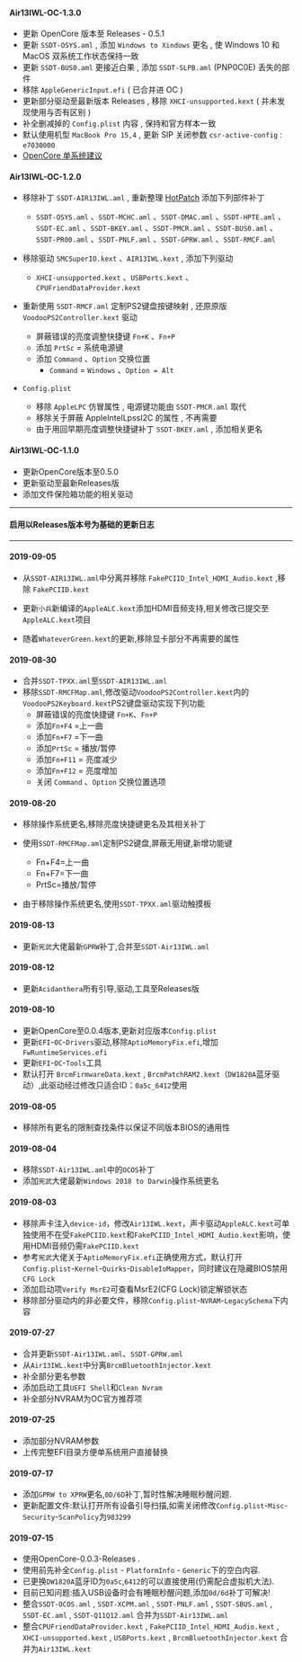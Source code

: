 #### Air13IWL-OC-1.3.0

- 更新 OpenCore 版本至 Releases - 0.5.1
- 更新 `SSDT-OSYS.aml` , 添加 `Windows to Xindows` 更名 , 使 Windows 10 和 MacOS 双系统工作状态保持一致
- 更新 `SSDT-BUS0.aml` 更接近白果 , 添加 `SSDT-SLPB.aml` (PNP0C0E) 丢失的部件
- 移除 `AppleGenericInput.efi` ( 已合并进 OC )
- 更新部分驱动至最新版本 Releases , 移除 `XHCI-unsupported.kext` ( 并未发现使用与否有区别 ) 
- 补全删减掉的 `Config.plist` 内容 , 保持和官方样本一致
- 默认使用机型 `MacBook Pro 15,4` , 更新 SIP 关闭参数 `csr-active-config` :  `e7030000`
- [OpenCore 单系统建议](https://github.com/daliansky/Lenovo-Air13-IWL-Hackintosh/blob/master/SingleSystem/ReadMe.md)

#### Air13IWL-OC-1.2.0

- 移除补丁 `SSDT-AIR13IWL.aml`  , 重新整理 [HotPatch](https://github.com/daliansky/Lenovo-Air13-IWL-Hackintosh/blob/master/HotPatch/ReadMe.md) 添加下列部件补丁
  - `SSDT-OSYS.aml` 、`SSDT-MCHC.aml` 、`SSDT-DMAC.aml` 、`SSDT-HPTE.aml` 、`SSDT-EC.aml` 、`SSDT-BKEY.aml` 、`SSDT-PMCR.aml` 、`SSDT-BUS0.aml` 、`SSDT-PR00.aml` 、`SSDT-PNLF.aml` 、`SSDT-GPRW.aml` 、`SSDT-RMCF.aml`
  
- 移除驱动 `SMCSuperIO.kext` 、`AIR13IWL.kext` , 添加下列驱动
  - `XHCI-unsupported.kext` 、`USBPorts.kext` 、`CPUFriendDataProvider.kext`
  
- 重新使用 `SSDT-RMCF.aml` 定制PS2键盘按键映射 , 还原原版 `VoodooPS2Controller.kext` 驱动 
  - 屏蔽错误的亮度调整快捷键 `Fn+K` 、`Fn+P`
  - 添加 `PrtSc` = 系统电源键
  - 添加 `Command` 、`Option` 交换位置
    - `Command` = `Windows` 、`Option = Alt`
  
- `Config.plist`
  - 移除 `AppleLPC` 仿冒属性 , 电源键功能由 `SSDT-PMCR.aml` 取代
  - 移除关于屏蔽 AppleIntelLpssI2C 的属性 , 不再需要
  - 由于用回早期亮度调整快捷键补丁 `SSDT-BKEY.aml`  , 添加相关更名


#### Air13IWL-OC-1.1.0

- 更新OpenCore版本至0.5.0
- 更新驱动至最新Releases版
- 添加文件保险箱功能的相关驱动

------

#### 启用以Releases版本号为基础的更新日志

------

#### 2019-09-05

+ 从`SSDT-AIR13IWL.aml`中分离并移除 `FakePCIID_Intel_HDMI_Audio.kext` ,移除 `FakePCIID.kext` 

+ 更新`小兵`新编译的`AppleALC.kext`添加HDMI音频支持,相关修改已提交至`AppleALC.kext`项目

+ 随着`WhateverGreen.kext`的更新,移除显卡部分不再需要的属性

#### 2019-08-30

+ 合并`SSDT-TPXX.aml`至`SSDT-AIR13IWL.aml`
+ 移除`SSDT-RMCFMap.aml`,修改驱动`VoodooPS2Controller.kext`内的`VoodooPS2Keyboard.kext`PS2键盘驱动实现下列功能
  + 屏蔽错误的亮度快捷键 `Fn+K`、`Fn+P`
  + 添加`Fn+F4` =上一曲
  + 添加`Fn+F7` =下一曲
  + 添加`PrtSc` = 播放/暂停
  + 添加`Fn+F11` = 亮度减少
  + 添加`Fn+F12` = 亮度增加
  + 关闭 `Command` 、`Option` 交换位置选项

#### 2019-08-20

+ 移除操作系统更名,移除亮度快捷键更名及其相关补丁

+ 使用`SSDT-RMCFMap.aml`定制PS2键盘,屏蔽无用键,新增功能键
    + Fn+F4=上一曲
    + Fn+F7=下一曲
    + PrtSc=播放/暂停
+ 由于移除操作系统更名,使用`SSDT-TPXX.aml`驱动触摸板

#### 2019-08-13

+ 更新`宪武`大佬最新`GPRW`补丁,合并至`SSDT-Air13IWL.aml`

#### 2019-08-12

+ 更新`Acidanthera`所有引导,驱动,工具至Releases版

#### 2019-08-10

+ 更新OpenCore至0.0.4版本,更新对应版本`Config.plist`
+ 更新`EFI`-`OC`-`Drivers`驱动,移除`AptioMemoryFix.efi`,增加`FwRuntimeServices.efi`
+ 更新`EFI`-`OC`-`Tools`工具
+ 默认打开 `BrcmFirmwareData.kext` , `BrcmPatchRAM2.kext`（`DW1820A`蓝牙驱动）,此驱动经过修改只适合ID：`0a5c_6412`使用

#### 2019-08-05

+ 移除所有更名的限制查找条件以保证不同版本BIOS的通用性

#### 2019-08-04

+ 移除`SSDT-Air13IWL.aml`中的`OCOS`补丁
+ 添加`宪武`大佬最新`Windows 2018 to Darwin`操作系统更名

#### 2019-08-03

+ 移除声卡注入`device-id`，修改`Air13IWL.kext`，声卡驱动`AppleALC.kext`可单独使用不在受`FakePCIID.kext`和`FakePCIID_Intel_HDMI_Audio.kext`影响，使用HDMI音频仍需`FakePCIID.kext`
+ 参考`宪武`大佬关于`AptioMemoryFix.efi`正确使用方式，默认打开`Config.plist`-`Kernel`-`Quirks`-`DisableIoMapper`，同时建议在隐藏BIOS禁用`CFG Lock`
+ 添加启动项`Verify MsrE2`可查看MsrE2(CFG Lock)锁定解锁状态
+ 移除部分驱动内的非必要文件，移除`Config.plist`-`NVRAM`-`LegacySchema`下内容

#### 2019-07-27

+ 合并更新`SSDT-Air13IWL.aml`、`SSDT-GPRW.aml`
+ 从`Air13IWL.kext`中分离`BrcmBluetoothInjector.kext `
+ 补全部分更名参数
+ 添加启动工具`UEFI Shell`和`Clean Nvram`
+ 补全部分NVRAM为OC官方推荐项

#### 2019-07-25

+ 添加部分NVRAM参数
+ 上传完整EFI目录方便单系统用户直接替换

#### 2019-07-17

+ 添加`GPRW to XPRW`更名,`0D/6D`补丁,暂时性解决睡眠秒醒问题.
+ 更新配置文件:默认打开所有设备引导扫描,如需关闭修改`Config.plist`-`Misc`-`Security`-`ScanPolicy`为`983299`

#### 2019-07-15
+ 使用OpenCore-0.0.3-Releases .
+ 使用前先补全`Config.plist` - `PlatformInfo` - `Generic`下的空白内容.
+ 已更换`DW1820A`蓝牙ID为`0a5c`,`6412`的可以直接使用(仍需配合虚拟机大法).
+ 目前已知问题:插入USB设备时会有睡眠秒醒问题,添加`0d/6d`补丁可解决!
+ 整合`SSDT-OCOS.aml` , `SSDT-XCPM.aml` , `SSDT-PNLF.aml` , `SSDT-SBUS.aml` , `SSDT-EC.aml` , `SSDT-Q11Q12.aml` 合并为`SSDT-Air13IWL.aml`
+ 整合`CPUFriendDataProvider.kext` , `FakePCIID_Intel_HDMI_Audio.kext` , `XHCI-unsupported.kext` , `USBPorts.kext` , `BrcmBluetoothInjector.kext` 合并为`Air13IWL.kext`